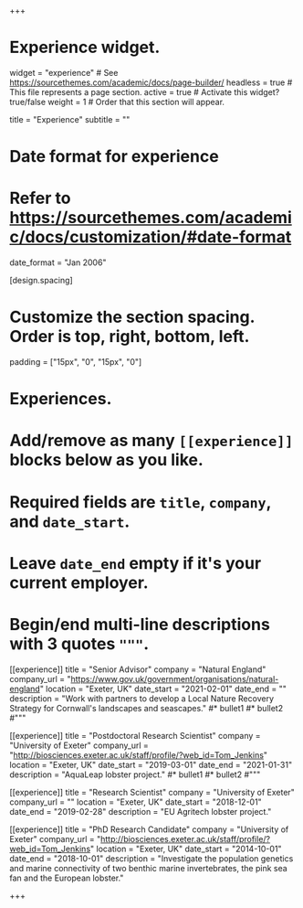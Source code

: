 +++
# Experience widget.
widget = "experience"  # See https://sourcethemes.com/academic/docs/page-builder/
headless = true  # This file represents a page section.
active = true  # Activate this widget? true/false
weight = 1  # Order that this section will appear.

title = "Experience"
subtitle = ""

# Date format for experience
#   Refer to https://sourcethemes.com/academic/docs/customization/#date-format
date_format = "Jan 2006"

[design.spacing]
  # Customize the section spacing. Order is top, right, bottom, left.
  padding = ["15px", "0", "15px", "0"]
  
# Experiences.
#   Add/remove as many `[[experience]]` blocks below as you like.
#   Required fields are `title`, `company`, and `date_start`.
#   Leave `date_end` empty if it's your current employer.
#   Begin/end multi-line descriptions with 3 quotes `"""`.

[[experience]]
  title = "Senior Advisor"
  company = "Natural England"
  company_url = "https://www.gov.uk/government/organisations/natural-england"
  location = "Exeter, UK"
  date_start = "2021-02-01"
  date_end = ""
  description = "Work with partners to develop a Local Nature Recovery Strategy for Cornwall's landscapes and seascapes."
  #* bullet1
  #* bullet2
  #"""
  
[[experience]]
  title = "Postdoctoral Research Scientist"
  company = "University of Exeter"
  company_url = "http://biosciences.exeter.ac.uk/staff/profile/?web_id=Tom_Jenkins"
  location = "Exeter, UK"
  date_start = "2019-03-01"
  date_end = "2021-01-31"
  description = "AquaLeap lobster project."
  #* bullet1
  #* bullet2
  #"""

[[experience]]
  title = "Research Scientist"
  company = "University of Exeter"
  company_url = ""
  location = "Exeter, UK"
  date_start = "2018-12-01"
  date_end = "2019-02-28"
  description = "EU Agritech lobster project."

[[experience]]
  title = "PhD Research Candidate"
  company = "University of Exeter"
  company_url = "http://biosciences.exeter.ac.uk/staff/profile/?web_id=Tom_Jenkins"
  location = "Exeter, UK"
  date_start = "2014-10-01"
  date_end = "2018-10-01"
  description = "Investigate the population genetics and marine connectivity of two benthic marine invertebrates, the pink sea fan and the European lobster."


+++